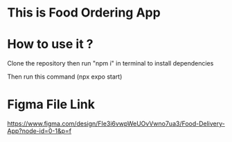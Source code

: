 # This is Food Ordering App

# How to use it ?
Clone the repository
then run "npm i" in terminal to install dependencies

Then run this command (npx expo start)

# Figma File Link

https://www.figma.com/design/FIe3i6vwpWeUOvVwno7ua3/Food-Delivery-App?node-id=0-1&p=f
